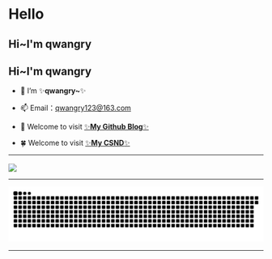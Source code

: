 # Hello

## Hi~I'm qwangry

## Hi~I'm qwangry

- 🌱 I’m ✨**qwangry~**✨
<!-- - 🔭 You are the ![Visitor Count](https://profile-counter.glitch.me/qwangry/count.svg)th visitor! -->

- 📫 Email：qwangry123@163.com

- 🎈 Welcome to visit [✨**My Github Blog**✨](https://qwangry.github.io/)

- 🍀 Welcome to visit [✨**My CSND**✨](https://blog.csdn.net/wwang_123?spm=1010.2135.3001.5343)

---

<img align="center" src="https://github-readme-stats.vercel.app/api?username=qwangry&show_icons=true&theme=light"/>

---

![snake](https://raw.githubusercontent.com/qwangry/qwangry/output/github-contribution-grid-snake.svg#gh-light-mode-only)

---
